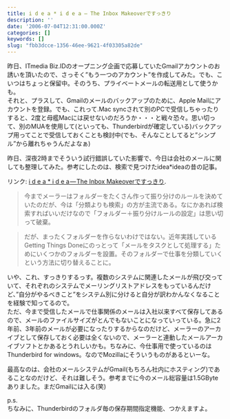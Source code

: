 ```yaml
---
title: i d e a * i d e a — The Inbox Makeoverですっきり
description: ''
date: '2006-07-04T12:31:00.000Z'
categories: []
keywords: []
slug: "fbb3dcce-1356-46ee-9621-4f03305a82de"
---
```

昨日、ITmedia Biz.IDのオープニング企画で応募していたGmailアカウントのお誘いを頂いたので、さっそく”もう一つのアカウント”を作成してみた。でも、こいつはちょっと保留中。そのうち、プライベートメールの転送用として使うかも。  
それと、プラスして、Gmailのメールのバックアップのために、Apple Mailにアカウントを登録。でも、これって.Mac syncされて別のPCで受信しちゃったりすると、2度と母艦Macには戻せないのだろうか・・・と戦々恐々。思い切って、別のMUAを使用して(といっても、Thunderbirdが確定している)バックアップ用ってことで受信しておくことも検討中(でも、そんなことしてると”シンプル”から離れちゃうんだよなぁ)

昨日、深夜2時までそういう試行錯誤していた影響で、今日は会社のメールに関しても整理してみた。参考にしたのは、検索で見つけたidea\*ideaの昔の記事。

リンク: [i d e a \* i d e a — The Inbox Makeoverですっきり](http://www.ideaxidea.com/archives/2005/08/the_inbox_makeover.html "i d e a * i d e a - The Inbox Makeoverですっきり").

> 今までメーラーはフォルダーをたくさん作って振り分けのルールを決めていたのだが、今は「分類よりも検索」の方が主流である。なにかあれば検索すればいいだけなので「フォルダー＋振り分けルールの設定」は思い切って破棄。

> だが、まったくフォルダーを作らないわけではない。近年実践しているGetting Things Doneにのっとって「メールをタスクとして処理する」ためにいくつかのフォルダーを設置。そのフォルダーで仕事を分類していくという方法に切り替えることに。

いや、これ、すっきりするっす。複数のシステムに関連したメールが飛び交っていて、それぞれのシステムでメーリングリストアドレスをもっているんだけど、”自分がやるべきこと”をシステム別に分けると自分が訳わかんなくなることを経験で知ってるので。  
ただ、今まで受信したメールで仕事関係のメールは入社以来すべて保存してあるので、メールのファイルサイズがとんでもないことになっていっている。急に2年前、3年前のメールが必要になったりするからなのだけど、メーラーのアーカイブとして保存しておく必要は全くないので、メーラーと連動したメールアーカイブソフトとかあるとうれしいかも。ちなみに、今仕事用で使っているのはThunderbird for windows。なのでMozillaにそういうものがあるといーな。

最高なのは、会社のメールシステムがGmail(もちろん社内にホスティング)であることなのだけど、それは難しそう。参考までに今のメール総容量は1.5GByteありました。まだGmailには入る(笑)

p.s.  
ちなみに、Thunderbirdのフォルダ毎の保存期間指定機能、つかえますよ。